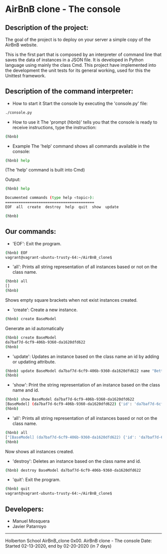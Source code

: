 # AirBnB clone - The console

## Description of the project:
The goal of the project is to deploy on your server a simple copy of the AirBnB website.

This is the first part that is composed by an interpreter of command line that saves the data of instances in a JSON file. It is developed in Python language using mainly the class Cmd.
This project have implemented into the development the unit tests for its general working, used for this the Unittest framework.

## Description of the command interpreter:
- How to start it
Start the console by executing the 'console.py' file:
```bash
./console.py
```
- How to use it
The 'prompt (hbnb)' tells you that the console is ready to receive instructions, type the instruction:
```bash
(hbnb) 
```
- Example
The 'help' command shows all commands available in the console:
```bash
(hbnb) help
```
(The 'help' command is built into Cmd)

Output:
```bash
(hbnb) help

Documented commands (type help <topic>):
========================================
EOF  all  create  destroy  help  quit  show  update

(hbnb) 
```

## Our commands:

- 'EOF': Exit the program.
```bash
(hbnb) EOF
vagrant@vagrant-ubuntu-trusty-64:~/AirBnB_clone$ 
```

- 'all': Prints all string representation of all instances based or not on the class name.
```bash
(hbnb) all
[]
(hbnb) 
```
Shows empty square brackets when not exist instances created.

- 'create': Create a new instance.
```bash
(hbnb) create BaseModel
```
Generate an id automatically
```bash
(hbnb) create BaseModel
da7baf7d-6cf9-406b-9360-da1620dfd622
(hbnb) 
```

- 'update': Updates an instance based on the class name an id by adding or updating attribute.
```bash
(hbnb) update BaseModel da7baf7d-6cf9-406b-9360-da1620dfd622 name "Betty"
(hbnb) 
```

- 'show': Print the string representation of an instance based on the class name and id.
```bash
(hbnb) show BaseModel da7baf7d-6cf9-406b-9360-da1620dfd622
[BaseModel] (da7baf7d-6cf9-406b-9360-da1620dfd622) {'id': 'da7baf7d-6cf9-406b-9360-da1620dfd622', 'updated_at': datetime.datetime(2020, 2, 20, 16, 50, 19, 303808), 'created_at': datetime.datetime(2020, 2, 20, 16, 50, 19, 303779), 'name': 'Betty'}
(hbnb) 
```

- 'all': Prints all string representation of all instances based or not on the class name.
```bash
(hbnb) all
["[BaseModel] (da7baf7d-6cf9-406b-9360-da1620dfd622) {'id': 'da7baf7d-6cf9-406b-9360-da1620dfd622', 'updated_at': datetime.datetime(2020, 2, 20, 16, 50, 19, 303808), 'created_at': datetime.datetime(2020, 2, 20, 16, 50, 19, 303779), 'name': 'Betty'}", "[BaseModel] (3e33d99d-ae43-4a9c-b2aa-e2c58b2122af) {'id': '3e33d99d-ae43-4a9c-b2aa-e2c58b2122af', 'updated_at': datetime.datetime(2020, 2, 20, 16, 51, 45, 868183), 'created_at': datetime.datetime(2020, 2, 20, 16, 51, 45, 868098)}", "[BaseModel] (6a29fe15-856c-49ab-9774-1637b1f07d8c) {'id': '6a29fe15-856c-49ab-9774-1637b1f07d8c', 'updated_at': datetime.datetime(2020, 2, 20, 16, 51, 55, 606952), 'created_at': datetime.datetime(2020, 2, 20, 16, 51, 55, 606919)}", "[BaseModel] (6ec48ab4-cf1e-44ca-966c-103d454567c2) {'id': '6ec48ab4-cf1e-44ca-966c-103d454567c2', 'updated_at': datetime.datetime(2020, 2, 20, 16, 51, 48, 63180), 'created_at': datetime.datetime(2020, 2, 20, 16, 51, 48, 63146)}"]
(hbnb) 
```
Now shows all instances created.

- 'destroy': Deletes an instance based on the class name and id.
```bash
(hbnb) destroy BaseModel da7baf7d-6cf9-406b-9360-da1620dfd622
```

- 'quit': Exit the program.
```bash
(hbnb) quit
vagrant@vagrant-ubuntu-trusty-64:~/AirBnB_clone$ 
```

## Developers:
- Manuel Mosquera
- Javier Patarroyo

--------------------------------
Holberton School
AirBnB_clone
0x00. AirBnB clone - The console
Date: Started 02-13-2020, end by 02-20-2020 (in 7 days)
